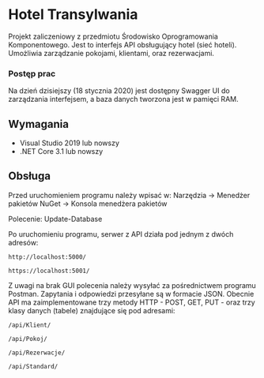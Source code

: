 # Hotel Transylwania
Projekt zaliczeniowy z przedmiotu Środowisko Oprogramowania Komponentowego. Jest to interfejs API obsługujący hotel (sieć hoteli). Umożliwia zarządzanie pokojami, klientami, oraz rezerwacjami.

### Postęp prac
Na dzień dzisiejszy (18 stycznia 2020) jest dostępny Swagger UI do zarządzania interfejsem, a baza danych tworzona jest w pamięci RAM.

## Wymagania
* Visual Studio 2019 lub nowszy
* .NET Core 3.1 lub nowszy

## Obsługa
Przed uruchomieniem programu należy wpisać w:
  Narzędzia -> Menedżer pakietów NuGet -> Konsola menedżera pakietów
  
Polecenie:
  Update-Database

Po uruchomieniu programu, serwer z API działa pod jednym z dwóch adresów:
```
http://localhost:5000/
```
```
https://localhost:5001/
```

Z uwagi na brak GUI polecenia należy wysyłać za pośrednictwem programu Postman. Zapytania i odpowiedzi przesyłane są w formacie JSON. Obecnie API ma zaimplementowane trzy metody HTTP - POST, GET, PUT - oraz trzy klasy danych (tabele) znajdujące się pod adresami:
```
/api/Klient/
```
```
/api/Pokoj/
```
```
/api/Rezerwacje/
```
```
/api/Standard/
```
